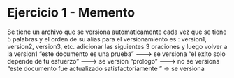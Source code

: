 # Ejercicio 1 - Memento
Se tiene un archivo que se versiona automaticamente cada vez que se
tiene 5 palabras y el orden de su alias para el versionamiento es : version1, version2,
version3, etc. adicionar las siguientes 3 oraciones y luego volver a la version1
“este documento es una prueba” ---> se versiona
“el exito solo depende de tu esfuerzo” ---> se version
“prologo” ---> no se versiona
“este documento fue actualizado satisfactoriamente ” → se versiona